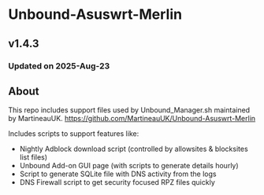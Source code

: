 # Unbound-Asuswrt-Merlin

## v1.4.3
### Updated on 2025-Aug-23

## About
This repo includes support files used by Unbound_Manager.sh maintained by MartineauUK.
https://github.com/MartineauUK/Unbound-Asuswrt-Merlin

Includes scripts to support features like:
- Nightly Adblock download script (controlled by allowsites & blocksites list files)
- Unbound Add-on GUI page (with scripts to generate details hourly)
- Script to generate SQLite file with DNS activity from the logs
- DNS Firewall script to get security focused RPZ files quickly

